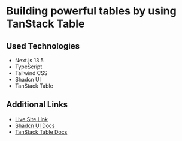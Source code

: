 # Building powerful tables by using TanStack Table 

## Used Technologies
- Next.js 13.5
- TypeScript
- Tailwind CSS
- Shadcn UI
- TanStack Table

## Additional Links
- [Live Site Link](https://tanstack-table-rz.vercel.app/)
- [Shadcn UI Docs](https://ui.shadcn.com/)
- [TanStack Table Docs](https://tanstack.com/table/v8)